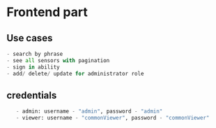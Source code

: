 # Frontend part

## Use cases
```python
- search by phrase
- see all sensors with pagination
- sign in ability
- add/ delete/ update for administrator role
```

## credentials

```python
   - admin: username - "admin", password - "admin"
   - viewer: username - "commonViewer", password - "commonViewer"
   ```
